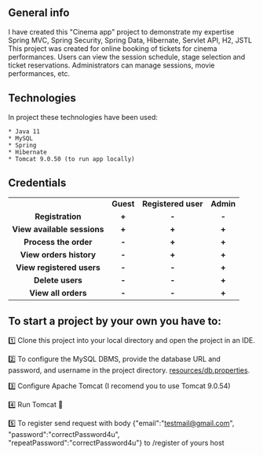 ## General info
I have created this "Cinema app" project to demonstrate my expertise Spring MVC, Spring Security, Spring Data, Hibernate, Servlet API, H2, JSTL
This project was created for online booking of tickets for cinema performances. Users can view the session schedule, stage selection and ticket reservations. Administrators can manage sessions, movie performances, etc.

## Technologies
In project these technologies have been used:
```
* Java 11
* MySQL
* Spring
* Hibernate
* Tomcat 9.0.50 (to run app locally)

```

## Credentials
<table width="100%" cellspacing="0" cellpadding="5">
   <tr> 
        <td valign="top" align="center"><b>&nbsp;</b></td>
        <td valign="top" align="center"><b>Guest</b></td>
        <td valign="top" align="center"><b>Registered user</b></td>
        <td valign="top" align="center"><b>Admin</b></td>
   </tr>
    <tr> 
        <td valign="top" align="center"><b>Registration</b></td>
        <td valign="top" align="center"><b>+</b></td>
        <td valign="top" align="center"><b>-</b></td>
        <td valign="top" align="center"><b>-</b></td>
   </tr>
    <tr> 
        <td valign="top" align="center"><b>View available sessions</b></td>
        <td valign="top" align="center"><b>+</b></td>
        <td valign="top" align="center"><b>+</b></td>
        <td valign="top" align="center"><b>+</b></td>
   </tr>
    <tr> 
        <td valign="top" align="center"><b>Process the order</b></td>
        <td valign="top" align="center"><b>-</b></td>
        <td valign="top" align="center"><b>+</b></td>
        <td valign="top" align="center"><b>+</b></td>
   </tr>
    <tr> 
        <td valign="top" align="center"><b>View orders history</b></td>
        <td valign="top" align="center"><b>-</b></td>
        <td valign="top" align="center"><b>+</b></td>
        <td valign="top" align="center"><b>+</b></td>
   </tr>
    <tr> 
        <td valign="top" align="center"><b>View registered users</b></td>
        <td valign="top" align="center"><b>-</b></td>
        <td valign="top" align="center"><b>-</b></td>
        <td valign="top" align="center"><b>+</b></td>
   </tr>
    <tr> 
        <td valign="top" align="center"><b>Delete users</b></td>
        <td valign="top" align="center"><b>-</b></td>
        <td valign="top" align="center"><b>-</b></td>
        <td valign="top" align="center"><b>+</b></td>
   </tr>
    <tr> 
        <td valign="top" align="center"><b>View all orders</b></td>
        <td valign="top" align="center"><b>-</b></td>
        <td valign="top" align="center"><b>-</b></td>
        <td valign="top" align="center"><b>+</b></td>
   </tr>
  </table>


## To start a project by your own you have to:

1️⃣ Clone this project into your local directory and open the project in an IDE.

2️⃣ To configure the MySQL DBMS, provide the database URL and password, and username 
        in the project directory. <a href="https://github.com/konstde00/cinema-app/blob/main/src/main/resources/db.properties">resources/db.properties</a>.</li>

3️⃣ Configure Apache Tomcat (I recomend you to use Tomcat 9.0.54)

4️⃣  Run Tomcat 🚀 

5️⃣ To register send request with body {"email":"testmail@gmail.com", "password":"correctPassword4u", "repeatPassword":"correctPassword4u"} to /register of yours host   
